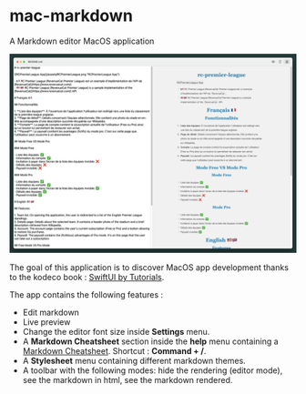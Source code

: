 # mac-markdown
A Markdown editor MacOS application

![MacMarkdown App](assets/mac-markdown.png "MacMarkdown App")

The goal of this application is to discover MacOS app development thanks to the kodeco book : [SwiftUI by Tutorials](https://www.kodeco.com/books/swiftui-by-tutorials/v4.0 "SwiftUI by Tutorials").

The app contains the following features :
- Edit markdown
- Live preview
- Change the editor font size inside **Settings** menu.
- A **Markdown Cheatsheet** section inside the **help** menu containing a [Markdown Cheatsheet](https://github.com/adam-p/markdown-here/wiki/Markdown-Cheatsheet "Markdown Cheatsheet"). Shortcut : **Command + /**.
- A **Stylesheet** menu containing different markdown themes.
- A toolbar with the following modes: hide the rendering (editor mode), see the markdown in html, see the markdown rendered.